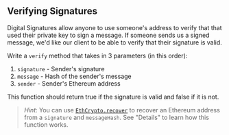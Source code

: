 ## Verifying Signatures

Digital Signatures allow anyone to use someone's address to verify that that used their private key to sign a message. If someone sends us a signed message, we'd like our client to be able to verify that their signature is valid.

Write a `verify` method that takes in 3 parameters (in this order):

1. `signature` - Sender's signature
2. `message` - Hash of the sender's message
3. `sender` - Sender's Ethereum address 

This function should return true if the signature is valid and false if it is not. 

> *Hint*: You can use [`EthCrypto.recover`](https://github.com/pubkey/eth-crypto#recover) to recover an Ethereum address from a `signature` and `messageHash`. See "Details" to learn how this function works.


